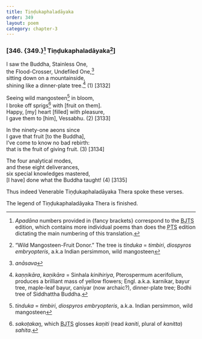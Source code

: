 ```yaml
---
title: Tiṇḍukaphaladāyaka
order: 349
layout: poem
category: chapter-3
---
```


### \[346. {349.}[^1] Tiṇḍukaphaladāyaka[^2]\]

I saw the Buddha, Stainless One,  
the Flood-Crosser, Undefiled One,[^3]  
sitting down on a mountainside,  
shining like a dinner-plate tree.[^4] (1) \[3132\]

Seeing wild mangosteen[^5] in bloom,  
I broke off sprigs[^6] with \[fruit on them\].  
Happy, \[my\] heart \[filled\] with pleasure,  
I gave them to \[him\], Vessabhu. (2) \[3133\]

In the ninety-one aeons since  
I gave that fruit \[to the Buddha\],  
I’ve come to know no bad rebirth:  
that is the fruit of giving fruit. (3) \[3134\]

The four analytical modes,  
and these eight deliverances,  
six special knowledges mastered,  
\[I have\] done what the Buddha taught! (4) \[3135\]

Thus indeed Venerable Tiṇḍukaphaladāyaka Thera spoke these verses.

The legend of Tiṇḍukaphaladāyaka Thera is finished.

[^1]: *Apadāna* numbers provided in {fancy brackets} correspond to the <abbr title="Buddha Jayanthi Tripitaka Series">BJTS</abbr> edition, which contains more individual poems than does the <abbr title="Pali Text Society">PTS</abbr> edition dictating the main numbering of this translation.

[^2]: “Wild Mangosteen-Fruit Donor.” The tree is *tinduka* = *timbiri*, *diospyros embryopteris*, a.k.a Indian persimmon, wild mangosteen

[^3]: *anāsava*

[^4]: *kaṇṇikāra*, *kaṇikāra* = Sinhala *kinihiriya*, Pterospermum acerifolium, produces a brilliant mass of yellow flowers; Engl. a.k.a. karnikar, bayur tree, maple-leaf bayur, caniyar (now archaic?), dinner-plate tree; Bodhi tree of Siddhattha Buddha.

[^5]: *tinduka* = *timbiri*, *diospyros embryopteris*, a.k.a. Indian persimmon, wild mangosteen

[^6]: *sakoṭakaŋ*, which <abbr title="Buddha Jayanthi Tripitaka Series">BJTS</abbr> glosses *kaṇiti* (read *kaniti*, plural of *kanitta*) *sahita*.
